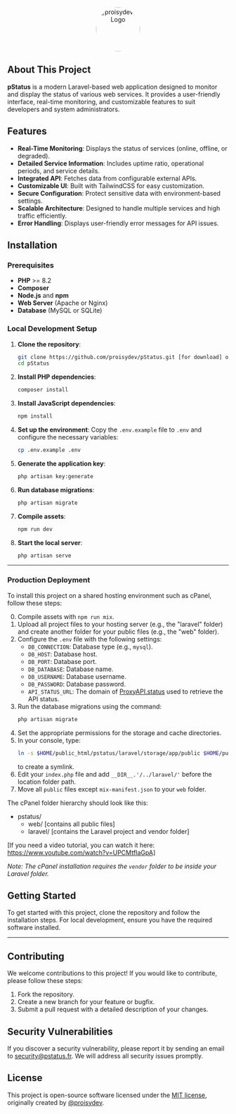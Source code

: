 <p align="center"><a href="https://proisy.dev" title="Proisy's Portfolio" target="_blank"><img src="https://avatars.githubusercontent.com/u/204402355?v=4" width="100" alt="proisydev's Logo" style="border-radius: 50%; margin-top: 15px;"></a></p>

## About This Project

**pStatus** is a modern Laravel-based web application designed to monitor and display the status of various web services. It provides a user-friendly interface, real-time monitoring, and customizable features to suit developers and system administrators.

## Features

-   **Real-Time Monitoring**: Displays the status of services (online, offline, or degraded).
-   **Detailed Service Information**: Includes uptime ratio, operational periods, and service details.
-   **Integrated API**: Fetches data from configurable external APIs.
-   **Customizable UI**: Built with TailwindCSS for easy customization.
-   **Secure Configuration**: Protect sensitive data with environment-based settings.
-   **Scalable Architecture**: Designed to handle multiple services and high traffic efficiently.
-   **Error Handling**: Displays user-friendly error messages for API issues.

## Installation

### Prerequisites

-   **PHP** >= 8.2
-   **Composer**
-   **Node.js** and **npm**
-   **Web Server** (Apache or Nginx)
-   **Database** (MySQL or SQLite)

### Local Development Setup

1. **Clone the repository**:

    ```bash
    git clone https://github.com/proisydev/pStatus.git [for download] or git pull origin main [for update]
    cd pStatus
    ```

2. **Install PHP dependencies**:

    ```bash
    composer install
    ```

3. **Install JavaScript dependencies**:

    ```bash
    npm install
    ```

4. **Set up the environment**:
   Copy the `.env.example` file to `.env` and configure the necessary variables:

    ```bash
    cp .env.example .env
    ```

5. **Generate the application key**:

    ```bash
    php artisan key:generate
    ```

6. **Run database migrations**:

    ```bash
    php artisan migrate
    ```

7. **Compile assets**:

    ```bash
    npm run dev
    ```

8. **Start the local server**:
    ```bash
    php artisan serve
    ```

---

### Production Deployment

To install this project on a shared hosting environment such as cPanel, follow these steps:

0. Compile assets with `npm run mix`.
1. Upload all project files to your hosting server (e.g., the "laravel" folder) and create another folder for your public files (e.g., the "web" folder).
2. Configure the `.env` file with the following settings:
    - `DB_CONNECTION`: Database type (e.g., `mysql`).
    - `DB_HOST`: Database host.
    - `DB_PORT`: Database port.
    - `DB_DATABASE`: Database name.
    - `DB_USERNAME`: Database username.
    - `DB_PASSWORD`: Database password.
    - `API_STATUS_URL`: The domain of [ProxyAPI.status](https://github.com/proisydev/ProxyAPI.status) used to retrieve the API status.
3. Run the database migrations using the command:
    ```bash
    php artisan migrate
    ```
4. Set the appropriate permissions for the storage and cache directories.
5. In your console, type:
    ```bash
    ln -s $HOME/public_html/pstatus/laravel/storage/app/public $HOME/public_html/pstatus/web/storage
    ```
    to create a symlink.
6. Edit your `index.php` file and add `__DIR__.'/../laravel/'` before the location folder path.
7. Move all `public` files except `mix-manifest.json` to your `web` folder.

The cPanel folder hierarchy should look like this:

-   pstatus/
    -   web/ [contains all public files]
    -   laravel/ [contains the Laravel project and vendor folder]

[If you need a video tutorial, you can watch it here: https://www.youtube.com/watch?v=UPCMtfIaGpA]

_Note: The cPanel installation requires the `vendor` folder to be inside your Laravel folder._

## Getting Started

To get started with this project, clone the repository and follow the installation steps. For local development, ensure you have the required software installed.

---

## Contributing

We welcome contributions to this project! If you would like to contribute, please follow these steps:

1. Fork the repository.
2. Create a new branch for your feature or bugfix.
3. Submit a pull request with a detailed description of your changes.

## Security Vulnerabilities

If you discover a security vulnerability, please report it by sending an email to [security@pstatus.fr](mailto:security@pstatus.fr). We will address all security issues promptly.

## License

This project is open-source software licensed under the [MIT license](https://opensource.org/licenses/MIT), originally created by [@proisydev](https://github.com/proisydev).
